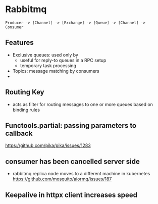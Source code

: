 # Rabbitmq 

`Producer -> [Channel] -> [Exchange] -> [Queue] -> [Channel] -> Consumer`
## Features
- Exclusive queues: used only by 
	- useful for reply-to queues in a RPC setup
	- temporary task processing
- Topics: message matching by consumers
- 
## Routing Key
- acts as filter for routing messages to one or more queues based on binding rules
## Functools.partial: passing parameters to callback
https://github.com/pika/pika/issues/1283
## consumer has been cancelled server side
- rabbitmq replica node moves to a different machine in kubernetes
https://github.com/mosquito/aiormq/issues/187


## Keepalive in httpx client increases speed